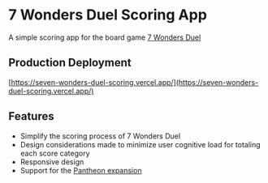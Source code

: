 # 7 Wonders Duel Scoring App

A simple scoring app for the board game [7 Wonders Duel](https://boardgamegeek.com/boardgame/173346/7-wonders-duel)

## Production Deployment

[https://seven-wonders-duel-scoring.vercel.app/](https://seven-wonders-duel-scoring.vercel.app/)

## Features

* Simplify the scoring process of 7 Wonders Duel
* Design considerations made to minimize user cognitive load for totaling each score category
* Responsive design
* Support for the [Pantheon expansion](https://boardgamegeek.com/boardgame/202976/7-wonders-duel-pantheon)
